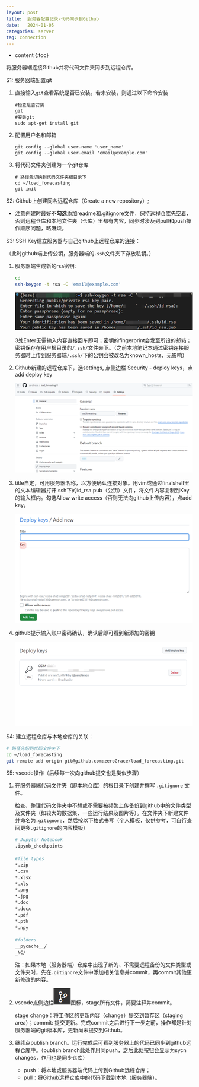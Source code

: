 ```yaml
---
layout: post
title:  服务器配置记录-代码同步到Github
date:   2024-01-05
categories: server
tag: connection
---
```


* content
{:toc}



将服务器端连接Github并将代码文件夹同步到远程仓库。

S1: 服务器端配置git

1. 直接输入`git`查看系统是否已安装。若未安装，则通过以下命令安装

   ```shell
   #检查是否安装
   git
   #安装git
   sudo apt-get install git
   ```

2. 配置用户名和邮箱

   ```shell
   git config --global user.name 'user_name'
   git config --global user.email 'email@example.com'
   ```

3. 将代码文件夹创建为一个git仓库

   ```shell
   # 路径先切换到代码文件夹根目录下
   cd ~/load_forecasting
   git init
   ```

S2: Github上创建同名远程仓库（Create a new repository）;

- 注意创建时最好**不勾选**添加readme和.gitignore文件，保持远程仓库先空着，否则远程仓库和本地文件夹（仓库）里都有内容，同步时涉及到pull和push操作顺序问题，略麻烦。

S3: SSH Key建立服务器与自己github上远程仓库的连接：

（此时github端上传公钥，服务器端的`.ssh`文件夹下存放私钥。）

1. 服务器端生成新的rsa密钥:

   ```bash
   cd
   ssh-keygen -t rsa -C 'email@example.com'
   ```

   ![image-20240105204556032](/styles/images/pics/image-20240105204556032.png)

   3处Enter无需输入内容直接回车即可；密钥的fingerprint会发至所设的邮箱；密钥保存在用户根目录的`/.ssh/`文件夹下。（之前本地笔记本通过密钥连接服务器时上传到服务器端`/.ssh/`下的公钥会被改名为known_hosts，无影响）

2. Github新建的远程仓库下，选settings, 点侧边栏 Security - deploy keys，点add deploy key

   ![image-20240105203540270](/styles/images/pics/image-20240105203540270.png)

3. title自定，可用服务器名称，以方便确认连接对象。用vim或通过finalshell里的文本编辑器打开.ssh下的id_rsa.pub（公钥）文件，将文件内容复制到Key的输入框内。勾选Allow write access（否则无法向github上传内容），点add key。

   ![image-20240105205413934](/styles/images/pics/image-20240105205413934.png)

4. github提示输入账户密码确认，确认后即可看到新添加的密钥

   ![image-20240105210042563](/styles/images/pics/image-20240105210042563.png)

S4: 建立远程仓库与本地仓库的关联：

```bash
# 路径先切到代码文件夹下
cd ~/load_forecasting
git remote add origin git@github.com:zeroGrace/load_forecasting.git
```

S5: vscode操作（后续每一次向github提交也是类似步骤）

1. 在服务器端代码文件夹（即本地仓库）的根目录下创建并撰写 `.gitignore` 文件。

   检查、整理代码文件夹中不想或不需要被频繁上传备份到github中的文件类型及文件夹（如较大的数据集、一些运行结果及图片等）。在文件夹下新建文件并命名为`.gitignore`，然后按以下格式书写（个人模板，仅供参考，可自行查阅更多`.gitignore`的内容模板）

   ```bash
   # Jupyter Notebook
   .ipynb_checkpoints
   
   #file types
   *.zip
   *.csv
   *.xlsx
   *.xls
   *.png
   *.jpg
   *.doc
   *.docx
   *.pdf
   *.pth
   *.npy
   
   #folders
   __pycache__/
   _NC/
   ```

   注：如果本地（服务器端）仓库中出现了新的、不需要远程备份的文件类型或文件夹时，先在`.gitignore`文件中添加相关信息并commit，再commit其他更新修改的内容。

2. vscode点侧边栏![image-20240105222628561](/styles/images/pics/image-20240105222628561.png)图标，stage所有文件，简要注释并commit。

   stage change：将工作区的更新内容（change）提交到暂存区（staging area）；commit: 提交更新。完成commit之后进行下一步之前，操作都是针对服务器端的git版本库，更新尚未提交到Github。

3. 继续点publish branch。运行完成后可看到服务器上的代码已同步到github远程仓库中。（publish branch此处作用同push，之后此处按钮会显示为sycn changes，作用也是同步仓库）

   - push：将本地或服务器端代码上传到Github远程仓库；
   - pull：将Github远程仓库中的代码下载到本地（服务器端）。

